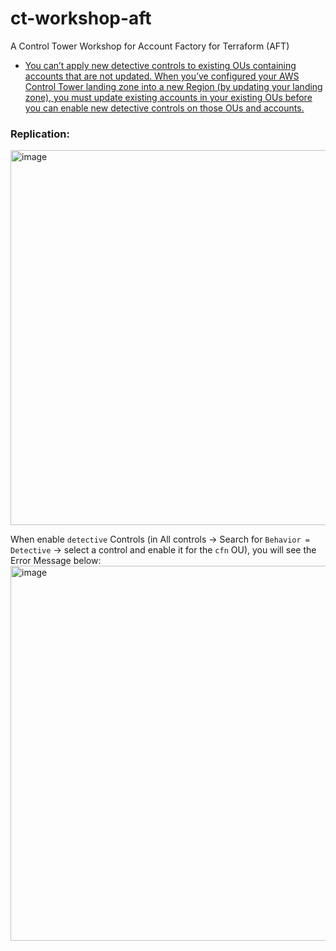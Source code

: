 # ct-workshop-aft
A Control Tower Workshop for Account Factory for Terraform (AFT)

- [You can’t apply new detective controls to existing OUs containing accounts that are not updated. When you’ve configured your AWS Control Tower landing zone into a new Region (by updating your landing zone), you must update existing accounts in your existing OUs before you can enable new detective controls on those OUs and accounts.](https://docs.aws.amazon.com/controltower/latest/userguide/region-how.html#:~:text=You%20can%E2%80%99t%20apply,OUs%20and%20accounts.)

### Replication:
<img width="600" alt="image" src="https://github.com/aws-6w8hnx/ct-workshop-aft/assets/104741984/32e19305-2a05-416a-8807-101001e34234">

When enable `detective` Controls (in All controls -> Search for `Behavior = Detective` -> select a control and enable it for the `cfn` OU), you will see the Error Message below:
<img width="600" alt="image" src="https://github.com/aws-6w8hnx/ct-workshop-aft/assets/104741984/061df152-5167-4049-bbef-326ac88c86f0">

